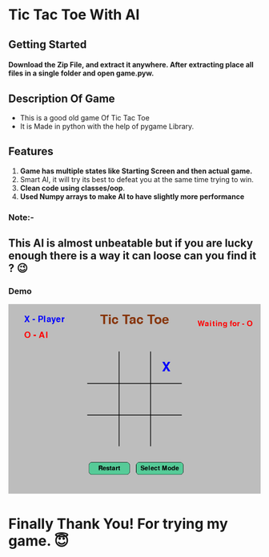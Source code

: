 # Tic Tac Toe With AI
## Getting Started
#### **Download the Zip File**, and extract it anywhere. After extracting place all files in a single folder and open game.pyw. 
## Description Of Game
<ul>
  <li>This is a good old game Of Tic Tac Toe</li>
  <li>It is Made in python with the help of pygame Library.</li>
</ul>

## Features 
<ol>
  <li><b>Game has multiple states like Starting Screen and then actual game.</b></li>
  <li>Smart AI, it will try its best to defeat you at the same time trying to win.</li>
  <li><b>Clean code using classes/oop</b>.</li>
  <li><b>Used Numpy arrays to make AI to have slightly more performance</b></li>
</ol>

### Note:-
## This AI is almost unbeatable but if you are lucky enough there is a way it can loose can you find it ? :wink:

### Demo
![alt text](demo.gif)

# Finally Thank You! For trying my game. :innocent:
